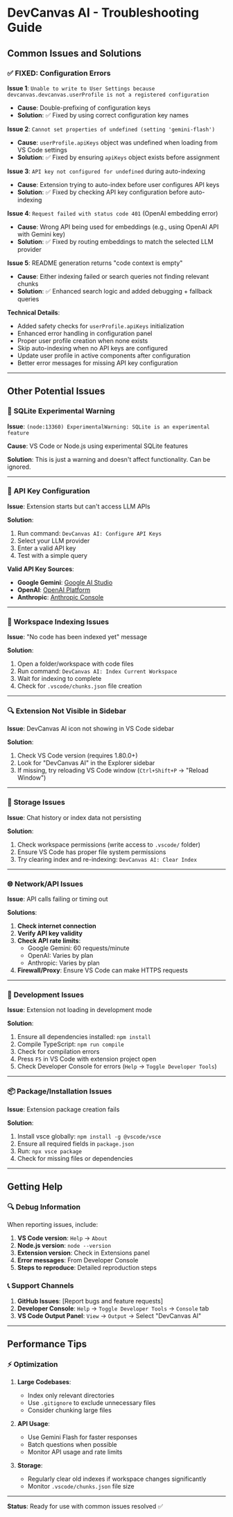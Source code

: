 # DevCanvas AI - Troubleshooting Guide

## Common Issues and Solutions

### ✅ **FIXED: Configuration Errors**

**Issue 1**: `Unable to write to User Settings because devcanvas.devcanvas.userProfile is not a registered configuration`
- **Cause**: Double-prefixing of configuration keys
- **Solution**: ✅ Fixed by using correct configuration key names

**Issue 2**: `Cannot set properties of undefined (setting 'gemini-flash')`
- **Cause**: `userProfile.apiKeys` object was undefined when loading from VS Code settings
- **Solution**: ✅ Fixed by ensuring `apiKeys` object exists before assignment

**Issue 3**: `API key not configured for undefined` during auto-indexing
- **Cause**: Extension trying to auto-index before user configures API keys
- **Solution**: ✅ Fixed by checking API key configuration before auto-indexing

**Issue 4**: `Request failed with status code 401` (OpenAI embedding error)
- **Cause**: Wrong API being used for embeddings (e.g., using OpenAI API with Gemini key)
- **Solution**: ✅ Fixed by routing embeddings to match the selected LLM provider

**Issue 5**: README generation returns "code context is empty"
- **Cause**: Either indexing failed or search queries not finding relevant chunks
- **Solution**: ✅ Enhanced search logic and added debugging + fallback queries

**Technical Details**:
- Added safety checks for `userProfile.apiKeys` initialization
- Enhanced error handling in configuration panel
- Proper user profile creation when none exists
- Skip auto-indexing when no API keys are configured
- Update user profile in active components after configuration
- Better error messages for missing API key configuration

---

## Other Potential Issues

### 🔧 **SQLite Experimental Warning**

**Issue**: `(node:13360) ExperimentalWarning: SQLite is an experimental feature`

**Cause**: VS Code or Node.js using experimental SQLite features

**Solution**: This is just a warning and doesn't affect functionality. Can be ignored.

---

### 🔑 **API Key Configuration**

**Issue**: Extension starts but can't access LLM APIs

**Solution**:
1. Run command: `DevCanvas AI: Configure API Keys`
2. Select your LLM provider
3. Enter a valid API key
4. Test with a simple query

**Valid API Key Sources**:
- **Google Gemini**: [Google AI Studio](https://makersuite.google.com/app/apikey)
- **OpenAI**: [OpenAI Platform](https://platform.openai.com/api-keys)
- **Anthropic**: [Anthropic Console](https://console.anthropic.com/)

---

### 📁 **Workspace Indexing Issues**

**Issue**: "No code has been indexed yet" message

**Solution**:
1. Open a folder/workspace with code files
2. Run command: `DevCanvas AI: Index Current Workspace`
3. Wait for indexing to complete
4. Check for `.vscode/chunks.json` file creation

---

### 🔍 **Extension Not Visible in Sidebar**

**Issue**: DevCanvas AI icon not showing in VS Code sidebar

**Solution**:
1. Check VS Code version (requires 1.80.0+)
2. Look for "DevCanvas AI" in the Explorer sidebar
3. If missing, try reloading VS Code window (`Ctrl+Shift+P` → "Reload Window")

---

### 💾 **Storage Issues**

**Issue**: Chat history or index data not persisting

**Solution**:
1. Check workspace permissions (write access to `.vscode/` folder)
2. Ensure VS Code has proper file system permissions
3. Try clearing index and re-indexing: `DevCanvas AI: Clear Index`

---

### 🌐 **Network/API Issues**

**Issue**: API calls failing or timing out

**Solutions**:
1. **Check internet connection**
2. **Verify API key validity**
3. **Check API rate limits**:
   - Google Gemini: 60 requests/minute
   - OpenAI: Varies by plan
   - Anthropic: Varies by plan
4. **Firewall/Proxy**: Ensure VS Code can make HTTPS requests

---

### 🐛 **Development Issues**

**Issue**: Extension not loading in development mode

**Solution**:
1. Ensure all dependencies installed: `npm install`
2. Compile TypeScript: `npm run compile`
3. Check for compilation errors
4. Press `F5` in VS Code with extension project open
5. Check Developer Console for errors (`Help` → `Toggle Developer Tools`)

---

### 📦 **Package/Installation Issues**

**Issue**: Extension package creation fails

**Solution**:
1. Install vsce globally: `npm install -g @vscode/vsce`
2. Ensure all required fields in `package.json`
3. Run: `npx vsce package`
4. Check for missing files or dependencies

---

## Getting Help

### 🔍 **Debug Information**

When reporting issues, include:
1. **VS Code version**: `Help` → `About`
2. **Node.js version**: `node --version`
3. **Extension version**: Check in Extensions panel
4. **Error messages**: From Developer Console
5. **Steps to reproduce**: Detailed reproduction steps

### 📞 **Support Channels**

1. **GitHub Issues**: [Report bugs and feature requests]
2. **Developer Console**: `Help` → `Toggle Developer Tools` → `Console` tab
3. **VS Code Output Panel**: `View` → `Output` → Select "DevCanvas AI"

---

## Performance Tips

### ⚡ **Optimization**

1. **Large Codebases**:
   - Index only relevant directories
   - Use `.gitignore` to exclude unnecessary files
   - Consider chunking large files

2. **API Usage**:
   - Use Gemini Flash for faster responses
   - Batch questions when possible
   - Monitor API usage and rate limits

3. **Storage**:
   - Regularly clear old indexes if workspace changes significantly
   - Monitor `.vscode/chunks.json` file size

---

**Status**: Ready for use with common issues resolved ✅